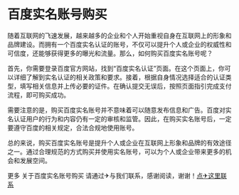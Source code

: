 # 百度实名账号购买

随着互联网的飞速发展，越来越多的企业和个人开始重视自身在互联网上的形象和品牌建设。而拥有一个百度实名认证的账号，不仅可以提升个人或企业的权威性和可信度，还能够获得更多的曝光和流量。那么，如何购买百度实名账号呢？

首先，你需要登录百度官方网站，找到“百度实名认证”页面。在这个页面上，你可以详细了解到实名认证的相关政策和要求。接着，根据自身情况选择适合的认证类型，填写相关信息并上传必要的证件。在确认提交无误后，按照页面指引完成支付流程，即可购买成功。

需要注意的是，购买百度实名账号并不意味着可以随意发布信息和广告。百度对实名认证用户的行为和内容仍有一定的审核和监管。因此，在购买实名账号后，一定要遵守百度的相关规定，合法合规地使用账号。

总的来说，购买百度实名账号是提升个人或企业在互联网上形象和品牌的有效途径之一。通过合理规范的方式购买并使用实名账号，可以为个人或企业带来更多的机会和发展空间。

更多 关于百度实名账号购买 请通过✈与我们联系，感谢阅读，谢谢！[点✈这里联系](https://bbd.k02.cc)